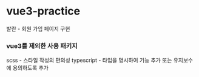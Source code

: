 # vue3-practice

발란 - 회원 가입 페이지 구현

### vue3를 제외한 사용 패키지

scss - 스타일 작성의 편의성
typescript - 타입을 명시하여 기능 추가 또는 유지보수에 용의하도록 추가
